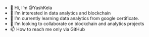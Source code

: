 - 👋 Hi, I’m @YashKela
- 👀 I’m interested in data analytics and blockchain
- 🌱 I’m currently learning data analytics from google certificate.
- 💞️ I’m looking to collaborate on blockchain and analytics projects
- 📫 How to reach me only via GitHub

<!---
YashKela/YashKela is a ✨ special ✨ repository because its `README.md` (this file) appears on your GitHub profile.
You can click the Preview link to take a look at your changes.
--->
